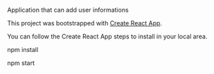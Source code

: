 Application that can add user informations 

This project was bootstrapped with [Create React App](https://github.com/facebook/create-react-app).

You can follow the Create React App steps to install in your local area.

npm install

npm start





